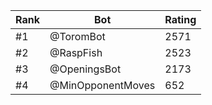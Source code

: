 Rank|Bot|Rating
---|---|---
#1|@ToromBot|2571
#2|@RaspFish|2523
#3|@OpeningsBot|2173
#4|@MinOpponentMoves|652
